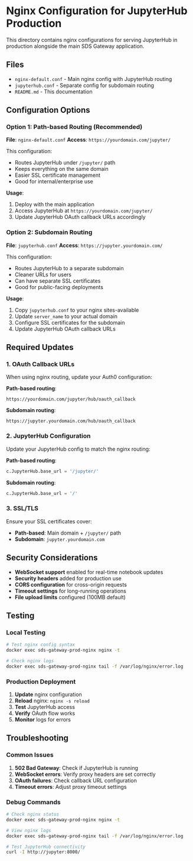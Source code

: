 # Nginx Configuration for JupyterHub Production

This directory contains nginx configurations for serving JupyterHub in production alongside the main SDS Gateway application.

## Files

- `nginx-default.conf` - Main nginx config with JupyterHub routing
- `jupyterhub.conf` - Separate config for subdomain routing
- `README.md` - This documentation

## Configuration Options

### Option 1: Path-based Routing (Recommended)

**File**: `nginx-default.conf`
**Access**: `https://yourdomain.com/jupyter/`

This configuration:

- Routes JupyterHub under `/jupyter/` path
- Keeps everything on the same domain
- Easier SSL certificate management
- Good for internal/enterprise use

**Usage**:

1. Deploy with the main application
2. Access JupyterHub at `https://yourdomain.com/jupyter/`
3. Update JupyterHub OAuth callback URLs accordingly

### Option 2: Subdomain Routing

**File**: `jupyterhub.conf`
**Access**: `https://jupyter.yourdomain.com/`

This configuration:

- Routes JupyterHub to a separate subdomain
- Cleaner URLs for users
- Can have separate SSL certificates
- Good for public-facing deployments

**Usage**:

1. Copy `jupyterhub.conf` to your nginx sites-available
2. Update `server_name` to your actual domain
3. Configure SSL certificates for the subdomain
4. Update JupyterHub OAuth callback URLs

## Required Updates

### 1. OAuth Callback URLs

When using nginx routing, update your Auth0 configuration:

**Path-based routing**:

```text
https://yourdomain.com/jupyter/hub/oauth_callback
```

**Subdomain routing**:

```text
https://jupyter.yourdomain.com/hub/oauth_callback
```

### 2. JupyterHub Configuration

Update your JupyterHub config to match the nginx routing:

**Path-based routing**:

```python
c.JupyterHub.base_url = '/jupyter/'
```

**Subdomain routing**:

```python
c.JupyterHub.base_url = '/'
```

### 3. SSL/TLS

Ensure your SSL certificates cover:

- **Path-based**: Main domain + `/jupyter/` path
- **Subdomain**: `jupyter.yourdomain.com`

## Security Considerations

- **WebSocket support** enabled for real-time notebook updates
- **Security headers** added for production use
- **CORS configuration** for cross-origin requests
- **Timeout settings** for long-running operations
- **File upload limits** configured (100MB default)

## Testing

### Local Testing

```bash
# Test nginx config syntax
docker exec sds-gateway-prod-nginx nginx -t

# Check nginx logs
docker exec sds-gateway-prod-nginx tail -f /var/log/nginx/error.log
```

### Production Deployment

1. **Update** nginx configuration
2. **Reload** nginx: `nginx -s reload`
3. **Test** JupyterHub access
4. **Verify** OAuth flow works
5. **Monitor** logs for errors

## Troubleshooting

### Common Issues

1. **502 Bad Gateway**: Check if JupyterHub is running
2. **WebSocket errors**: Verify proxy headers are set correctly
3. **OAuth failures**: Check callback URL configuration
4. **Timeout errors**: Adjust proxy timeout settings

### Debug Commands

```bash
# Check nginx status
docker exec sds-gateway-prod-nginx nginx -t

# View nginx logs
docker exec sds-gateway-prod-nginx tail -f /var/log/nginx/error.log

# Test JupyterHub connectivity
curl -I http://jupyter:8000/
```
